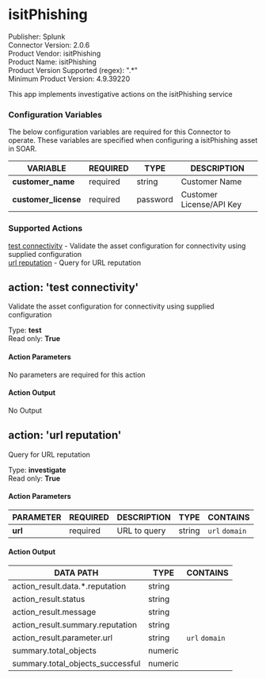 [comment]: # "Auto-generated SOAR connector documentation"
# isitPhishing

Publisher: Splunk  
Connector Version: 2\.0\.6  
Product Vendor: isitPhishing  
Product Name: isitPhishing  
Product Version Supported (regex): "\.\*"  
Minimum Product Version: 4\.9\.39220  

This app implements investigative actions on the isitPhishing service

[comment]: # " File: README.md"
[comment]: # "  Copyright (c) 2017-2022 Splunk Inc."
[comment]: # ""
[comment]: # "Licensed under the Apache License, Version 2.0 (the 'License');"
[comment]: # "you may not use this file except in compliance with the License."
[comment]: # "You may obtain a copy of the License at"
[comment]: # ""
[comment]: # "    http://www.apache.org/licenses/LICENSE-2.0"
[comment]: # ""
[comment]: # "Unless required by applicable law or agreed to in writing, software distributed under"
[comment]: # "the License is distributed on an 'AS IS' BASIS, WITHOUT WARRANTIES OR CONDITIONS OF ANY KIND,"
[comment]: # "either express or implied. See the License for the specific language governing permissions"
[comment]: # "and limitations under the License."
[comment]: # ""



### Configuration Variables
The below configuration variables are required for this Connector to operate.  These variables are specified when configuring a isitPhishing asset in SOAR.

VARIABLE | REQUIRED | TYPE | DESCRIPTION
-------- | -------- | ---- | -----------
**customer\_name** |  required  | string | Customer Name
**customer\_license** |  required  | password | Customer License/API Key

### Supported Actions  
[test connectivity](#action-test-connectivity) - Validate the asset configuration for connectivity using supplied configuration  
[url reputation](#action-url-reputation) - Query for URL reputation  

## action: 'test connectivity'
Validate the asset configuration for connectivity using supplied configuration

Type: **test**  
Read only: **True**

#### Action Parameters
No parameters are required for this action

#### Action Output
No Output  

## action: 'url reputation'
Query for URL reputation

Type: **investigate**  
Read only: **True**

#### Action Parameters
PARAMETER | REQUIRED | DESCRIPTION | TYPE | CONTAINS
--------- | -------- | ----------- | ---- | --------
**url** |  required  | URL to query | string |  `url`  `domain` 

#### Action Output
DATA PATH | TYPE | CONTAINS
--------- | ---- | --------
action\_result\.data\.\*\.reputation | string | 
action\_result\.status | string | 
action\_result\.message | string | 
action\_result\.summary\.reputation | string | 
action\_result\.parameter\.url | string |  `url`  `domain` 
summary\.total\_objects | numeric | 
summary\.total\_objects\_successful | numeric | 